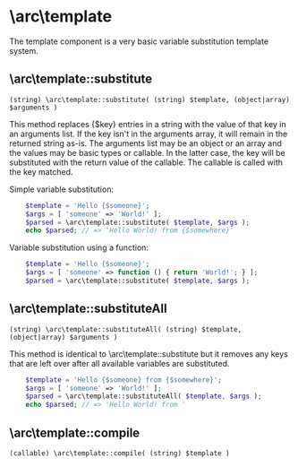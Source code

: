# \arc\template

The template component is a very basic variable substitution template system. 

## \arc\template::substitute
	(string) \arc\template::substitute( (string) $template, (object|array) $arguments )

This method replaces {$key} entries in a string with the value of that key in an arguments list. If the key isn't in the arguments array, it will remain in the returned string as-is. The arguments list may be an object or an array and the values may be basic types or callable.
In the latter case, the key will be substituted with the return value of the callable. The callable is called with the key matched.

Simple variable substitution:

```php
	$template = 'Hello {$someone}';
    $args = [ 'someone' => 'World!' ];
    $parsed = \arc\template::substitute( $template, $args );
    echo $parsed; // => 'Hello World! from {$somewhere}'
```

Variable substitution using a function:

```php
    $template = 'Hello {$someone}';
    $args = [ 'someone' => function () { return 'World!'; } ];
    $parsed = \arc\template::substitute( $template, $args );
```

## \arc\template::substituteAll
	(string) \arc\template::substituteAll( (string) $template, (object|array) $arguments )

This method is identical to \arc\template::substitute but it removes any keys that are left over after all available variables are substituted.

```php
    $template = 'Hello {$someone} from {$somewhere}';
    $args = [ 'someone' => 'World!' ];
    $parsed = \arc\template::substituteAll( $template, $args );
    echo $parsed; // => 'Hello World! from '
```

## \arc\template::compile
	(callable) \arc\template::compile( (string) $template )